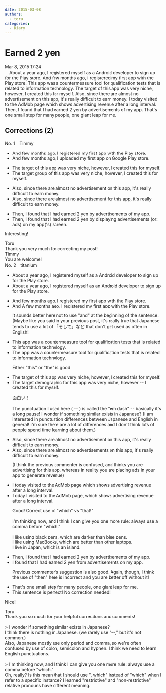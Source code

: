 ```yaml
---
date: 2015-03-08
authors:
  - toru
categories:
  - Diary
---
```


<h1 id="subject_show">Earned 2 yen</h1>
<div class="date">Mar 8, 2015 17:24</div>
<div id="post"><div id="body_show_ori">
　About a year ago, I registered myself as a Android developer to sign up for the Play store. And few months ago, I registered my first app with the Play store. This app was a countermeasure tool for qualification tests that is related to information technology. The target of this app was very niche, however, I created this for myself. Also, since there are almost no advertisement on this app, it's really difficult to earn money. I today visited to the AdMob page which shows advertising revenue after a long interval. Then, I found that I had earned 2 yen by advertisements of my app. That's one small step for many people, one giant leap for me.
</div></div>

<!-- more -->


## Corrections (2)
<div id="block"><div class="first_name"> No. 1　<span class="just_name">Timmy</span></div><div id="block2">
<ul class="correction_field">
<li class="incorrect">And few months ago, I registered my first app with the Play store.</li>
<li class="corrected correct">
And few months ago, I <span class="f_blue">uploaded</span> my first app <span class="f_blue">on</span> <span class="f_blue">Google </span>Play store.
</li>
</ul>
<ul class="correction_field">
<li class="incorrect">The target of this app was very niche, however, I created this for myself.</li>
<li class="corrected correct">
The target <span class="f_blue">group</span> of this app was very niche, however, I created this for myself.
</li>
</ul>
<ul class="correction_field">
<li class="incorrect">Also, since there are almost no advertisement on this app, it's really difficult to earn money.</li>
<li class="corrected correct">
Also, since there are almost no advertisement <span class="f_blue">for</span> this app, it's really difficult to earn money.
</li>
</ul>
<ul class="correction_field">
<li class="incorrect">Then, I found that I had earned 2 yen by advertisements of my app.</li>
<li class="corrected correct">
Then, I found that I had earned 2 yen by <span class="f_blue">displaying</span> advertisements (or: <span class="f_blue">ads</span>) on my app(<span class="f_blue">'s</span>) <span class="f_blue">screen</span>.
</li>
</ul>
<p class="comment_small">
 Interesting!
</p>

</div><div class="name"><span class="just_name">Toru</span><br>
Thank you very much for correcting my post!
</div>
<div class="name"><span class="just_name">Timmy</span><br>
You are welcome!
</div>
</div>
<div id="block"><div class="first_name"> No. 2　<span class="just_name">titanium</span></div><div id="block2">
<ul class="correction_field">
<li class="incorrect">About a year ago, I registered myself as a Android developer to sign up for the Play store.</li>
<li class="corrected correct">
About a year ago, I registered myself as a<span class="f_red">n</span> Android developer to sign up for the Play store.
</li>
</ul>
<ul class="correction_field">
<li class="incorrect">And few months ago, I registered my first app with the Play store.</li>
<li class="corrected correct">
<span class="f_gray"><span class="sline">And</span> </span><span class="f_red">A</span> few months ago, I registered my first app with the Play store.
<p class="correction_comment">It sounds better here not to use "and" at the beginning of the sentence. (Maybe like you said in your previous post, it's really true that Japanese tends to use a lot of 「そして」など that don't get used as often in English!</p>
</li>
</ul>
<ul class="correction_field">
<li class="incorrect">This app was a countermeasure tool for qualification tests that is related to information technology.</li>
<li class="corrected correct">
<span class="f_blue">The</span> app was a countermeasure tool for qualification tests <span class="f_gray"><span class="sline">that is </span></span>related to information technology.
<p class="correction_comment">Either "this" or "the" is good</p>
</li>
</ul>
<ul class="correction_field">
<li class="incorrect">The target of this app was very niche, however, I created this for myself.</li>
<li class="corrected correct">
The target <span class="f_blue">demographic for</span> this app was very niche, however<span class="f_red"> --</span> I created this for myself.
<p class="correction_comment">面白い！<br/><br/>The punctuation I used here ( -- ) is called the "em dash" -- basically it's a long pause! I wonder if something similar exists in Japanese? (I am interested in punctuation differences between Japanese and English in general! I'm sure there are a lot of differences and I don't think lots of people spend time learning about them.)</p>
</li>
</ul>
<ul class="correction_field">
<li class="incorrect">Also, since there are almost no advertisement on this app, it's really difficult to earn money.</li>
<li class="corrected correct">
Also, since there are almost no advertisement<span class="f_red">s</span> on this app, it's really difficult to earn money.
<p class="correction_comment">(I think the previous commenter is confused, and thinks you are advertising for this app, whereas in reality you are placing ads in your app to generate revenue)</p>
</li>
</ul>
<ul class="correction_field">
<li class="incorrect">I today visited to the AdMob page which shows advertising revenue after a long interval.</li>
<li class="corrected correct">
<span class="f_red">Today </span>I visited<span class="f_gray"><span class="sline"> to</span></span> the AdMob page<span class="f_red">,</span> which shows advertising revenue after a long interval.
<p class="correction_comment">Good! Correct use of "which" vs "that!"<br/><br/>I'm thinking now, and I think I can give you one more rule: always use a comma before "which."<br/><br/>I like using black pens, which are darker than blue pens.<br/>I like using MacBooks, which are better than other laptops.<br/>I live in Japan, which is an island.</p>
</li>
</ul>
<ul class="correction_field">
<li class="incorrect">Then, I found that I had earned 2 yen by advertisements of my app.</li>
<li class="corrected correct">
I found that I had earned 2 yen <span class="f_blue">from</span> advertisements on my app.
<p class="correction_comment">Previous commenter's suggestion is also good. Again, though, I think the use of "then" here is incorrect and you are better off without it!</p>
</li>
</ul>
<ul class="correction_field">
<li class="incorrect">That's one small step for many people, one giant leap for me.</li>
<li class="corrected perfect">This sentence is perfect! No correction needed!</li>
</ul>
<p class="comment_small">
 Nice!
</p>

</div><div class="name"><span class="just_name">Toru</span><br>
Thank you so much for your helpful corrections and comments!<br/><br/>&gt; I wonder if something similar exists in Japanese?<br/>I think there is nothing in Japanese. (we rarely use "--," but it's not common.)<br/>Also, Japanese mostly use only period and comma, so we're often confused by use of colon, semicolon and hyphen. I think we need to learn English punctuations.<br/><br/>&gt; I'm thinking now, and I think I can give you one more rule: always use a comma before "which."<br/>Oh, really? Is this mean that I should use ", which" instead of "which" when I refer to a specific instance? I learned "restrictive" and "non-restrictive" relative pronouns have different meaning.
</div>
</div>
